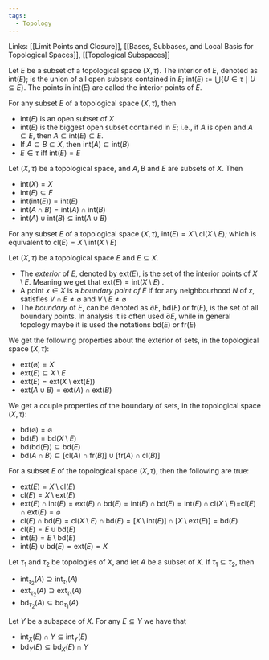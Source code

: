 ```yaml
---
tags:
  - Topology
---
```

Links: [[Limit Points and Closure]], [[Bases, Subbases, and Local Basis for Topological Spaces]], [[Topological Subspaces]]

Let $E$ be a subset of a topological space $(X, \tau)$. The interior of $E$, denoted as $\text{int}(E)$; is the union of all open subsets contained in $E$; $\text{int}(E):=\bigcup\{U \in \tau \mid U \subseteq E\}$. The points in $\text{int}(E)$ are called the interior points of $E$.

For any subset $E$ of a topological space $(X, \tau)$, then
- $\text{int}(E)$ is an open subset of $X$
- $\text{int}(E)$ is the biggest open subset contained in $E$; i.e., if $A$ is open and $A \subseteq E$, then $A \subseteq \text{int}(E) \subseteq E$.
- If $A \subseteq B \subseteq X$, then $\text{int}(A) \subseteq \text{int}(B)$
- $E \in \tau$ iff $\text{int}(E) = E$

Let $(X, \tau)$ be a topological space, and $A, B$ and $E$ are subsets of $X$. Then
- $\text{int}(X) = X$
- $\text{int}(E) \subseteq E$
- $\text{int}(\text{int}(E)) = \text{int}(E)$ 
- $\text{int}(A\cap B) = \text{int}(A) \cap \text{int}(B)$ 
- $\text{int}(A)\cup \text{int}(B) \subseteq \text{int}(A\cup B)$ 

For any subset $E$ of a topological space $(X, \tau)$, $\text{int}(E) = X \setminus \text{cl}(X\setminus E)$; which is equivalent to $\text{cl}(E) = X\setminus \text{int}(X\setminus E)$ 

Let $(X, \tau)$ be a topological space $E$ and $E\subseteq X$. 
- The *exterior* of $E$, denoted by $\text{ext}(E)$, is the set of the interior points of $X\setminus E$. Meaning we get that $\text{ext}(E) = \text{int}(X\setminus E)$ .
- A point $x \in X$ is a *boundary point of* $E$ if for any neighbourhood $N$ of $x$, satisfies $V\cap E \ne \varnothing$ and $V\setminus E \ne \varnothing$ 
- The *boundary* of $E$, can be denoted as $\partial E$, $\text{bd}(E)$ or $\text{fr}(E)$, is the set of all boundary points. In analysis it is often used $\partial E$, while in general topology maybe it is used the notations $\text{bd}(E)$ or $\text{fr}(E)$

We get the following properties about the exterior of sets, in the topological space $(X, \tau)$:
- $\text{ext}(\varnothing) = X$
- $\text{ext}(E) \subseteq X\setminus E$
- $\text{ext}(E) = \text{ext}(X\setminus \text{ext}(E))$
- $\text{ext}(A\cup B )= \text{ext}(A) \cap \text{ext}(B)$ 

We get a couple properties of the boundary of sets, in the topological space $(X, \tau)$:
- $\text{bd}(\varnothing) = \varnothing$
- $\text{bd}(E) = \text{bd}(X\setminus E)$
- $\text{bd}(\text{bd}(E)) \subseteq \text{bd}(E)$ 
- $\text{bd}(A \cap B) \subseteq [\text{cl}(A) \cap \text{fr}(B)] \cup [\text{fr}(A) \cap \text{cl}(B)]$ 

For a subset $E$ of the topological space $(X, \tau)$, then the following are true:
- $\text{ext}(E) = X \setminus \text{cl}(E)$
- $\text{cl}(E) = X \setminus \text{ext}(E)$ 
- $\text{ext}(E) \cap \text{int}(E) = \text{ext}(E) \cap \text{bd}(E) = \text{int}(E) \cap \text{bd}(E) = \text{int}(E) \cap \text{cl}(X\setminus E) =$$\text{cl}(E) \cap \text{ext}(E) = \varnothing$   
- $\text{cl}(E) \cap \text{bd}(E) = \text{cl}(X\setminus E) \cap \text{bd}(E) = [X \setminus \text{int}(E)]\cap [X\setminus \text{ext}(E)] = \text{bd}(E)$ 
- $\text{cl}(E) = E \cup \text{bd}(E)$
- $\text{int}(E) = E \setminus \text{bd}(E)$ 
- $\text{int}(E) \cup \text{bd}(E) = \text{ext}(E) = X$

Let $\tau_1$ and $\tau_2$ be topologies of $X$, and let $A$ be a subset of $X$. If $\tau_1 \subseteq \tau_2$, then
- $\text{int}_{\tau_2}(A)\supseteq \text{int}_{\tau_1}(A)$ 
- $\text{ext}_{\tau_2}(A)\supseteq \text{ext}_{\tau_1}(A)$ 
- $\text{bd}_{\tau_2}(A) \subseteq \text{bd}_{\tau_1}(A)$ 

Let $Y$ be a subspace of $X$. For any $E\subseteq Y$ we have that
- $\text{int}_X(E) \cap Y \subseteq \text{int}_Y(E)$
- $\text{bd}_Y(E) \subseteq \text{bd}_X(E) \cap Y$ 
